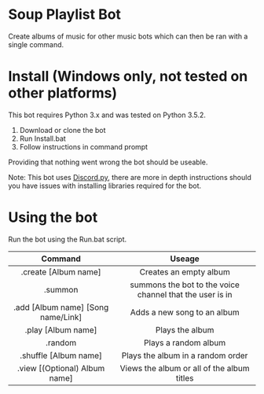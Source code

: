 # Soup Playlist Bot
Create albums of music for other music bots which can then be ran with a single command.
# Install (Windows only, not tested on other platforms)
This bot requires Python 3.x and was tested on Python 3.5.2.
1) Download or clone the bot
2) Run Install.bat
3) Follow instructions in command prompt

Providing that nothing went wrong the bot should be useable.

Note: This bot uses [Discord.py](https://github.com/Rapptz/discord.py), there are more in depth instructions should you have issues with installing libraries required for the bot.

# Using the bot
Run the bot using the Run.bat script.

| Command          | Useage           |
| :-------------:  |:-------------:   |
|.create [Album name] | Creates an empty album |
| .summon        | summons the bot to the voice channel that the user is in |
| .add [Album name] [Song name/Link] |Adds a new song to an album |
|.play [Album name] |Plays the album |
|.random|Plays a random album|
|.shuffle [Album name]|Plays the album in a random order|
|.view [(Optional) Album name]| Views the album or all of the album titles|
